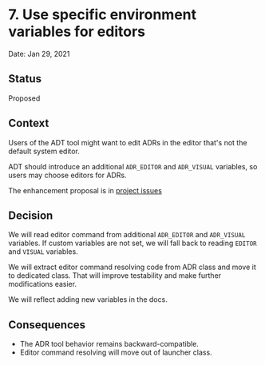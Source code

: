 # 7. Use specific environment variables for editors

Date: Jan 29, 2021

## Status

Proposed


## Context

Users of the ADT tool might want to edit ADRs in the editor that's not the default system editor.

ADT should introduce an additional `ADR_EDITOR` and `ADR_VISUAL` variables, so users may choose editors for ADRs.

The enhancement proposal is in [project issues](https://github.com/adoble/adr-j/issues/4)

## Decision

We will read editor command from additional `ADR_EDITOR` and `ADR_VISUAL` variables.
If custom variables are not set, we will fall back to reading `EDITOR` and `VISUAL` variables.

We will extract editor command resolving code from ADR class and move it to dedicated class.
That will improve testability and make further modifications easier.

We will reflect adding new variables in the docs.

## Consequences

* The ADR tool behavior remains backward-compatible.
* Editor command resolving will move out of launcher class.
